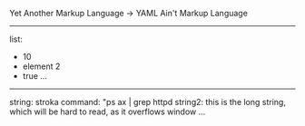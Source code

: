 Yet Another Markup Language -> YAML Ain't Markup Language

---
list:
  - 10
  - element 2
  - true
...

---
string: stroka
command: "ps ax | grep httpd
string2:
  this is the long string,
  which will be hard to read,
  as it overflows window
...
